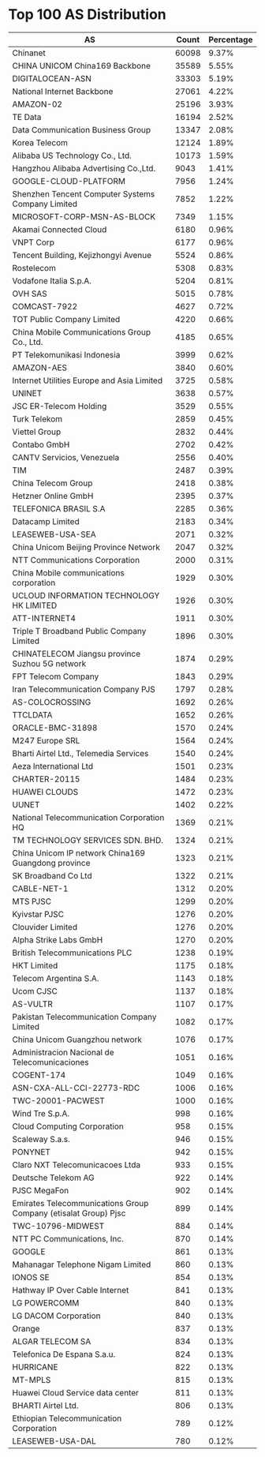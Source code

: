 # Top 100 AS Distribution
| AS | Count | Percentage |
|----|----|----|
| Chinanet | 60098 | 9.37% |
| CHINA UNICOM China169 Backbone | 35589 | 5.55% |
| DIGITALOCEAN-ASN | 33303 | 5.19% |
| National Internet Backbone | 27061 | 4.22% |
| AMAZON-02 | 25196 | 3.93% |
| TE Data | 16194 | 2.52% |
| Data Communication Business Group | 13347 | 2.08% |
| Korea Telecom | 12124 | 1.89% |
| Alibaba US Technology Co., Ltd. | 10173 | 1.59% |
| Hangzhou Alibaba Advertising Co.,Ltd. | 9043 | 1.41% |
| GOOGLE-CLOUD-PLATFORM | 7956 | 1.24% |
| Shenzhen Tencent Computer Systems Company Limited | 7852 | 1.22% |
| MICROSOFT-CORP-MSN-AS-BLOCK | 7349 | 1.15% |
| Akamai Connected Cloud | 6180 | 0.96% |
| VNPT Corp | 6177 | 0.96% |
| Tencent Building, Kejizhongyi Avenue | 5524 | 0.86% |
| Rostelecom | 5308 | 0.83% |
| Vodafone Italia S.p.A. | 5204 | 0.81% |
| OVH SAS | 5015 | 0.78% |
| COMCAST-7922 | 4627 | 0.72% |
| TOT Public Company Limited | 4220 | 0.66% |
| China Mobile Communications Group Co., Ltd. | 4185 | 0.65% |
| PT Telekomunikasi Indonesia | 3999 | 0.62% |
| AMAZON-AES | 3840 | 0.60% |
| Internet Utilities Europe and Asia Limited | 3725 | 0.58% |
| UNINET | 3638 | 0.57% |
| JSC ER-Telecom Holding | 3529 | 0.55% |
| Turk Telekom | 2859 | 0.45% |
| Viettel Group | 2832 | 0.44% |
| Contabo GmbH | 2702 | 0.42% |
| CANTV Servicios, Venezuela | 2556 | 0.40% |
| TIM | 2487 | 0.39% |
| China Telecom Group | 2418 | 0.38% |
| Hetzner Online GmbH | 2395 | 0.37% |
| TELEFONICA BRASIL S.A | 2285 | 0.36% |
| Datacamp Limited | 2183 | 0.34% |
| LEASEWEB-USA-SEA | 2071 | 0.32% |
| China Unicom Beijing Province Network | 2047 | 0.32% |
| NTT Communications Corporation | 2000 | 0.31% |
| China Mobile communications corporation | 1929 | 0.30% |
| UCLOUD INFORMATION TECHNOLOGY HK LIMITED | 1926 | 0.30% |
| ATT-INTERNET4 | 1911 | 0.30% |
| Triple T Broadband Public Company Limited | 1896 | 0.30% |
| CHINATELECOM Jiangsu province Suzhou 5G network | 1874 | 0.29% |
| FPT Telecom Company | 1843 | 0.29% |
| Iran Telecommunication Company PJS | 1797 | 0.28% |
| AS-COLOCROSSING | 1692 | 0.26% |
| TTCLDATA | 1652 | 0.26% |
| ORACLE-BMC-31898 | 1570 | 0.24% |
| M247 Europe SRL | 1564 | 0.24% |
| Bharti Airtel Ltd., Telemedia Services | 1540 | 0.24% |
| Aeza International Ltd | 1501 | 0.23% |
| CHARTER-20115 | 1484 | 0.23% |
| HUAWEI CLOUDS | 1472 | 0.23% |
| UUNET | 1402 | 0.22% |
| National Telecommunication Corporation HQ | 1369 | 0.21% |
| TM TECHNOLOGY SERVICES SDN. BHD. | 1324 | 0.21% |
| China Unicom IP network China169 Guangdong province | 1323 | 0.21% |
| SK Broadband Co Ltd | 1322 | 0.21% |
| CABLE-NET-1 | 1312 | 0.20% |
| MTS PJSC | 1299 | 0.20% |
| Kyivstar PJSC | 1276 | 0.20% |
| Clouvider Limited | 1276 | 0.20% |
| Alpha Strike Labs GmbH | 1270 | 0.20% |
| British Telecommunications PLC | 1238 | 0.19% |
| HKT Limited | 1175 | 0.18% |
| Telecom Argentina S.A. | 1143 | 0.18% |
| Ucom CJSC | 1137 | 0.18% |
| AS-VULTR | 1107 | 0.17% |
| Pakistan Telecommunication Company Limited | 1082 | 0.17% |
| China Unicom Guangzhou network | 1076 | 0.17% |
| Administracion Nacional de Telecomunicaciones | 1051 | 0.16% |
| COGENT-174 | 1049 | 0.16% |
| ASN-CXA-ALL-CCI-22773-RDC | 1006 | 0.16% |
| TWC-20001-PACWEST | 1000 | 0.16% |
| Wind Tre S.p.A. | 998 | 0.16% |
| Cloud Computing Corporation | 958 | 0.15% |
| Scaleway S.a.s. | 946 | 0.15% |
| PONYNET | 942 | 0.15% |
| Claro NXT Telecomunicacoes Ltda | 933 | 0.15% |
| Deutsche Telekom AG | 922 | 0.14% |
| PJSC MegaFon | 902 | 0.14% |
| Emirates Telecommunications Group Company (etisalat Group) Pjsc | 899 | 0.14% |
| TWC-10796-MIDWEST | 884 | 0.14% |
| NTT PC Communications, Inc. | 870 | 0.14% |
| GOOGLE | 861 | 0.13% |
| Mahanagar Telephone Nigam Limited | 860 | 0.13% |
| IONOS SE | 854 | 0.13% |
| Hathway IP Over Cable Internet | 841 | 0.13% |
| LG POWERCOMM | 840 | 0.13% |
| LG DACOM Corporation | 840 | 0.13% |
| Orange | 837 | 0.13% |
| ALGAR TELECOM SA | 834 | 0.13% |
| Telefonica De Espana S.a.u. | 824 | 0.13% |
| HURRICANE | 822 | 0.13% |
| MT-MPLS | 815 | 0.13% |
| Huawei Cloud Service data center | 811 | 0.13% |
| BHARTI Airtel Ltd. | 806 | 0.13% |
| Ethiopian Telecommunication Corporation | 789 | 0.12% |
| LEASEWEB-USA-DAL | 780 | 0.12% |
